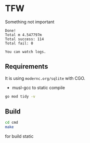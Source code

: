 # TFW
Something not important

```
Done!
Total m 4.547797m
Total success: 114
Total fail: 0

You can watch logs.
```

## Requirements

It is using `modernc.org/sqlite` with CGO.

* musl-gcc to static compile

```bash
go mod tidy -v
```

## Build

```bash
cd cmd
make
```
for build static